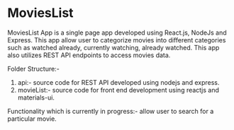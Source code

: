 # MoviesList
MoviesList App is a single page app developed using React.js, NodeJs and Express. 
This app allow user to categorize movies into different categories such as watched already, currently watching, already watched.
This app also utilizes REST API endpoints to access movies data.

Folder Structure:- 
 1) api:- source code for REST API developed using nodejs and express.
 2) movieList:- source code for front end development using reactjs and materials-ui.

Functionality which is currently in progress:- allow user to search for a particular movie.
